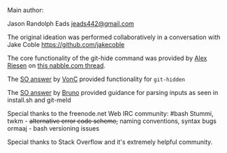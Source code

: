 Main author:

Jason Randolph Eads <jeads442@gmail.com>

The original ideation was performed collaboratively in a conversation with Jake Coble <https://github.com/jakecoble>

The core functionality of the git-hide command was provided by [Alex Riesen](http://git.661346.n2.nabble.com/template/NamlServlet.jtp?macro=user_nodes&user=55935) on [this nabble.com thread](http://git.661346.n2.nabble.com/how-to-hide-some-branches-td1594799.html).

The [SO answer](http://stackoverflow.com/questions/12293944/how-to-find-the-path-of-the-local-git-repository-when-i-am-possibly-in-a-subdire) by [VonC](http://stackoverflow.com/users/6309/vonc) provided functionality for `git-hidden`

The [SO answer](http://stackoverflow.com/questions/192249/how-do-i-parse-command-line-arguments-in-bash) by [Bruno](http://stackoverflow.com/users/117471/bruno-bronosky) provided guidance for parsing inputs as seen in install.sh and git-meld

Special thanks to the freenode.net Web IRC community:
	#bash
		Stummi, twkm - ~~alternative error code scheme,~~ naming conventions, syntax bugs
		ormaaj - bash versioning issues

Special thanks to Stack Overflow and it's extremely helpful community.